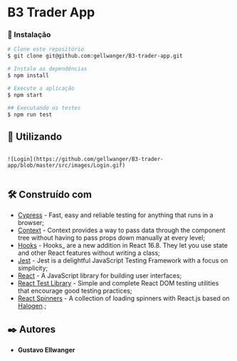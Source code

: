 # B3 Trader App


### 🔧 Instalação
```bash
# Clone este repositório
$ git clone git@github.com:gellwanger/B3-trader-app.git

# Instale as dependências
$ npm install

# Execute a aplicação
$ npm start

## Executando os testes
$ npm run test

```
##  🚀 Utilizando
```

![Login](https://github.com/gellwanger/B3-trader-app/blob/master/src/images/Login.gif)


```
## 🛠️ Construído com

* [Cypress](https://www.cypress.io/) -  Fast, easy and reliable testing for anything that runs in a browser;
* [Context](https://reactjs.org/docs/context.html) - Context provides a way to pass data through the component tree without having to pass props down manually at every level;
* [Hooks](https://reactjs.org/docs/hooks-intro.html) - Hooks_ are a new addition in React 16.8. They let you use state and other React features without writing a class;
* [Jest](https://jestjs.io/) - Jest is a delightful JavaScript Testing Framework with a focus on simplicity;
* [React](https://reactjs.org/) - A JavaScript library for building user interfaces;
* [React Test Library](https://www.npmjs.com/package/@testing-library/react) - Simple and complete React DOM testing utilities that encourage good testing practices;
* [React Spinners](https://www.npmjs.com/package/react-spinners) - A collection of loading spinners with React.js based on [Halogen](https://github.com/yuanyan/halogen).;

## ✒️ Autores

* **Gustavo Ellwanger** 
